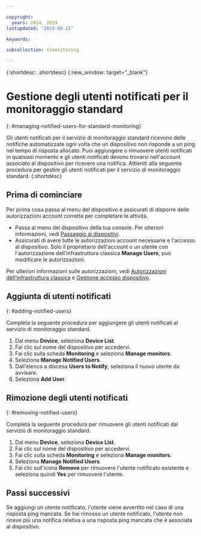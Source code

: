 ```yaml
---

copyright:
  years: 2014, 2019
lastupdated: "2019-06-21"

keywords:

subcollection: slmonitoring

---
```


{:shortdesc: .shortdesc}
{:new_window: target="_blank"}

# Gestione degli utenti notificati per il monitoraggio standard
{: #managing-notified-users-for-standard-monitoring}

Gli utenti notificati per il servizio di monitoraggio standard ricevono delle notifiche automatizzate ogni volta che un dispositivo non risponde a un ping nel tempo di risposta allocato. Puoi aggiungere o rimuovere utenti notificati in qualsiasi momento e gli utenti notificati devono trovarsi nell'account associato al dispositivo per ricevere una notifica. Attieniti alla seguente procedura per gestire gli utenti notificati per il servizio di monitoraggio standard.
{:shortdesc}

## Prima di cominciare
Per prima cosa passa al menu del dispositivo e assicurati di disporre delle autorizzazioni account corrette per completare le attività.

* Passa al menu del dispositivo della tua console. Per ulteriori informazioni, vedi [Passaggio ai dispositivi](/docs/infrastructure/SLmonitoring?topic=virtual-servers-navigating-devices).
* Assicurati di avere tutte le autorizzazioni account necessarie e l'accesso al dispositivo. Solo il proprietario dell'account o un utente con l'autorizzazione dell'infrastruttura classica **Manage Users**, può modificare le autorizzazioni.

Per ulteriori informazioni sulle autorizzazioni, vedi [Autorizzazioni dell'infrastruttura classica](/docs/iam?topic=iam-infrapermission#infrapermission) e [Gestione accesso dispositivo](/docs/vsi?topic=virtual-servers-managing-device-access).

## Aggiunta di utenti notificati
{: #adding-notified-users}

Completa la seguente procedura per aggiungere gli utenti notificati al servizio di monitoraggio standard.
1. Dal menu **Device**, seleziona **Device List**.
2. Fai clic sul nome del dispositivo per accedervi.
3. Fai clic sulla scheda **Monitoring** e seleziona **Manage monitors**.
4. Seleziona **Manage Notified Users**.
5. Dall'elenco a discesa **Users to Notify**, seleziona il nuovo utente da avvisare.
6. Seleziona **Add User**.

## Rimozione degli utenti notificati
{: #removing-notified-users}

Completa la seguente procedura per rimuovere gli utenti notificati dal servizio di monitoraggio standard.
1. Dal menu **Device**, seleziona **Device List**.
2. Fai clic sul nome del dispositivo per accedervi.
3. Fai clic sulla scheda **Monitoring** e seleziona **Manage monitors**.
4. Seleziona **Manage Notified Users**.
5. Fai clic sull'icona **Remove** per rimuovere l'utente notificato esistente e seleziona quindi **Yes** per rimuovere l'utente. 

## Passi successivi

Se aggiungi un utente notificato, l'utente viene avvertito nel caso di una risposta ping mancata. Se hai rimosso un utente notificato, l'utente non riceve più una notifica relativa a una risposta ping mancata che è associata al dispositivo.
